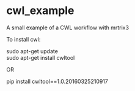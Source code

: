 # cwl_example
A small example of a CWL workflow with mrtrix3

To install cwl:

sudo apt-get update  
sudo apt-get install cwltool


OR 

pip install cwltool==1.0.20160325210917
